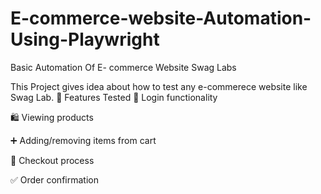 # E-commerce-website-Automation-Using-Playwright
Basic Automation Of E- commerce Website Swag Labs

This Project gives idea about how to test any e-commerece website like Swag Lab.
🚀 Features Tested
🔐 Login functionality

🛍️ Viewing products

➕ Adding/removing items from cart

🧾 Checkout process

✅ Order confirmation
